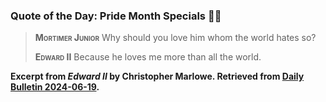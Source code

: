 ### Quote of the Day: Pride Month Specials 🏳️‍🌈

> <span style="font-variant-caps: small-caps; font-weight: bold;">Mortimer Junior</span>
> Why should you love him whom the world hates so?
>
> <span style="font-variant-caps: small-caps; font-weight: bold;">Edward II</span>
> Because he loves me more than all the world.

**Excerpt from <i>Edward II</i> by Christopher Marlowe. Retrieved from [Daily Bulletin 2024-06-19](https://albertttan.github.io/daily-bulletin/2024-06-19.html).**